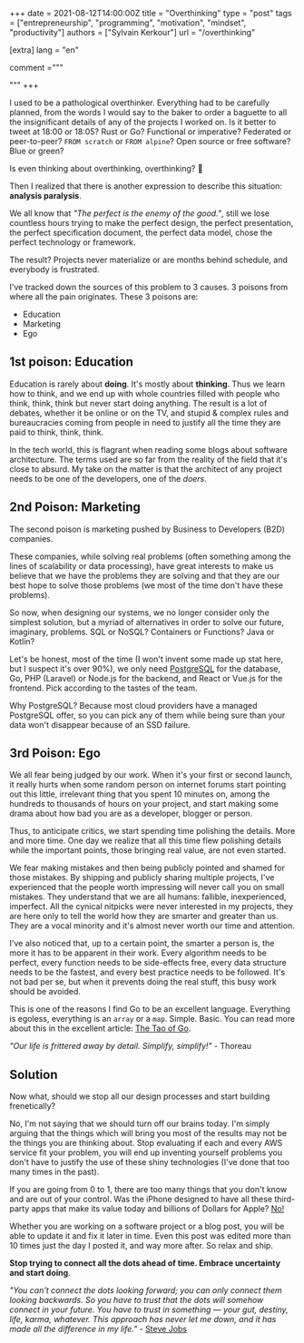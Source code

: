 +++
date = 2021-08-12T14:00:00Z
title = "Overthinking"
type = "post"
tags = ["entrepreneurship", "programming", "motivation", "mindset", "productivity"]
authors = ["Sylvain Kerkour"]
url = "/overthinking"

[extra]
lang = "en"

comment ="""
<!--

Commencer par dire pourquoi overthinking est nul (le why)

In your opinion, why all those smart kids out of the best engineering schools end up in bureaucratic 9 to 5 jobs they will hate most of their career?

i've tracked dowb this issue from 3 sources. 3 Poisons from where overthinking originate all the pain. 3 Poisons that leads to toxic mental states that cloud the mind.

teachers are rarely great achievers. Because their role is to tech us the

the right answer

the thing is: there is rarely one true thing

Im not saying that ypu shoyld turn off yoyr brain today, I'm simply arguing that the thing that will bring ypu the more result may not be the one you are thinking about

trust yoyr vision and stop trying to connect all tge dot ahead of time (lien vers conf steve jobs)


if you are going from 0 to 1, emvrace uncertainty and that many thing are out of yoyr reach and knowledge bow if you are going from 10 to 100 it's another story, but at this point only you know what needs to be dones

-->
"""
+++




I used to be a pathological overthinker. Everything had to be carefully planned, from the words I would say to the baker to order a baguette to all the insignificant details of any of the projects I worked on. Is it better to tweet at 18:00 or 18:05? Rust or Go? Functional or imperative? Federated or peer-to-peer? `FROM scratch` or `FROM alpine`? Open source or free software? Blue or green?

Is even thinking about overthinking, overthinking? 🤯

Then I realized that there is another expression to describe this situation: **analysis paralysis**.

We all know that *"The perfect is the enemy of the good."*, still we lose countless hours trying to make the perfect design, the perfect presentation, the perfect specification document, the perfect data model, chose the perfect technology or framework.

The result? Projects never materialize or are months behind schedule, and everybody is frustrated.

I've tracked down the sources of this problem to 3 causes. 3 poisons from where all the pain originates. These 3 poisons are:
* Education
* Marketing
* Ego


## 1st poison: Education

<!-- Educational programs are designed to teach us the "one truth". THE right answer. But in life, there is no single truth, there is only approximations and negotiations. -->

Education is rarely about **doing**. It's mostly about **thinking**. Thus we learn how to think, and we end up with whole countries filled with people who think, think, think but never start doing anything. The result is a lot of debates, whether it be online or on the TV, and stupid & complex rules and bureaucracies coming from people in need to justify all the time they are paid to think, think, think.

In the tech world, this is flagrant when reading some blogs about software architecture. The terms used are so far from the reality of the field that it's close to absurd. My take on the matter is that the architect of any project needs to be one of the developers, one of the *doers*.


## 2nd Poison: Marketing

The second poison is marketing pushed by Business to Developers (B2D) companies.

These companies, while solving real problems (often something among the lines of scalability or data processing), have great interests to make us believe that we have the problems they are solving and that they are our best hope to solve those problems (we most of the time don't have these problems).

So now, when designing our systems, we no longer consider only the simplest solution, but a myriad of alternatives in order to solve our future, imaginary, problems. SQL or NoSQL? Containers or Functions? Java or Kotlin?

Let's be honest, most of the time (I won't invent some made up stat here, but I suspect it's over 90%), we only need [PostgreSQL](https://www.postgresql.org/) for the database, Go, PHP (Laravel) or Node.js for the backend, and React or Vue.js for the frontend. Pick according to the tastes of the team.

Why PostgreSQL? Because most cloud providers have a managed PostgreSQL offer, so you can pick any of them while being sure than your data won't disappear because of an SSD failure.


## 3rd Poison: Ego

We all fear being judged by our work. When it's your first or second launch, it really hurts when some random person on internet forums start pointing out this little, irrelevant thing that you spent 10 minutes on, among the hundreds to thousands of hours on your project, and start making some drama about how bad you are as a developer, blogger or person.


Thus, to anticipate critics, we start spending time polishing the details. More and more time. One day we realize that all this time flew polishing details while the important points, those bringing real value, are not even started.

We fear making mistakes and then being publicly pointed and shamed for those mistakes. By shipping and publicly sharing multiple projects, I've experienced that the people worth impressing will never call you on small mistakes. They understand that we are all humans: fallible, inexperienced, imperfect. All the cynical nitpicks were never interested in my projects, they are here only to tell the world how they are smarter and greater than us. They are a vocal minority and it's almost never worth our time and attention.


I've also noticed that, up to a certain point, the smarter a person is, the more it has to be apparent in their work. Every algorithm needs to be perfect, every function needs to be side-effects free, every data structure needs to be the fastest, and every best practice needs to be followed. It's not bad per se, but when it prevents doing the real stuff, this busy work should be avoided.



This is one of the reasons I find Go to be an excellent language. Everything is egoless, everything is an `array` or a `map`. Simple. Basic. You can read more about this in the excellent article: [The Tao of Go](https://bitfieldconsulting.com/golang/tao-of-go).


*"Our life is frittered away by detail. Simplify, simplify!"* - Thoreau


## Solution

Now what, should we stop all our design processes and start building frenetically?

No, I'm not saying that we should turn off our brains today. I'm simply arguing that the things which will bring you most of the results may not be the things you are thinking about. Stop evaluating if each and every AWS service fit your problem, you will end up inventing yourself problems you don't have to justify the use of these shiny technologies (I've done that too many times in the past).



If you are going from 0 to 1, there are too many things that you don't know and are out of your control. Was the iPhone designed to have all these third-party apps that make its value today and billions of Dollars for Apple? [No!](https://appleinsider.com/articles/18/07/10/the-revolution-steve-jobs-resisted-apples-app-store-marks-10-years-of-third-party-innovation)

Whether you are working on a software project or a blog post, you will be able to update it and fix it later in time. Even this post was edited more than 10 times just the day I posted it, and way more after. So relax and ship.

**Stop trying to connect all the dots ahead of time. Embrace uncertainty and start doing**.

*"You can’t connect the dots looking forward; you can only connect them looking backwards. So you have to trust that the dots will somehow connect in your future. You have to trust in something — your gut, destiny, life, karma, whatever. This approach has never let me down, and it has made all the difference in my life."* - [Steve Jobs](https://www.youtube.com/watch?v=UF8uR6Z6KLc)

